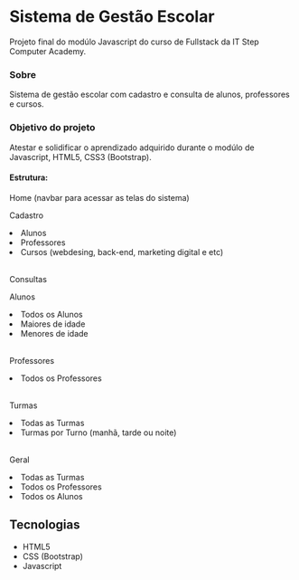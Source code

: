 <h1>Sistema de Gestão Escolar</h1>
<p>Projeto final do modúlo Javascript do curso de Fullstack da IT Step Computer Academy.</p>

<h3>Sobre</h3>
<p>Sistema de gestão escolar com cadastro e consulta de alunos, professores e cursos.</p>

<h3>Objetivo do projeto</h3>
<p>Atestar e solidificar o aprendizado adquirido durante o modúlo de Javascript, HTML5, CSS3 (Bootstrap).</p>

<h4>Estrutura:</h4>
<p>Home (navbar para acessar as telas do sistema)</p>
<p>Cadastro</p>
        <li>Alunos</li>
        <li>Professores</li>
        <li>Cursos (webdesing, back-end, marketing digital e etc)</li></br>
<p>Consultas</p>
        <p>Alunos</p>
            <li>Todos os Alunos</li>
            <li>Maiores de idade</li>
            <li>Menores de idade</li></br>
        <p>Professores</p>
            <li>Todos os Professores</li></br>
        <p>Turmas</p>
            <li>Todas as Turmas</li>
            <li>Turmas por Turno (manhã, tarde ou noite)</li></br>
        <p>Geral</p>
            <li>Todas as Turmas</li>
            <li>Todos os Professores</li>
            <li>Todos os Alunos</li>
            
<h2>Tecnologias</h2>
<ul>
<li>HTML5</li>
<li>CSS (Bootstrap)</li>
<li>Javascript</li>
</ul>
